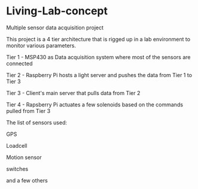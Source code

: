 # Living-Lab-concept
Multiple sensor data acquisition project

This project is a 4 tier architecture that is rigged up in a lab environment to monitor various parameters.

Tier 1 - MSP430 as Data acquisition system where most of the sensors are connected

Tier 2 - Raspberry Pi hosts a light server and pushes the data from Tier 1 to Tier 3

Tier 3 - Client's main server that pulls data from Tier 2

Tier 4 - Rapsberry Pi actuates a few solenoids based on the commands pulled from Tier 3

The list of sensors used:

GPS

Loadcell

Motion sensor

switches

and a few others
